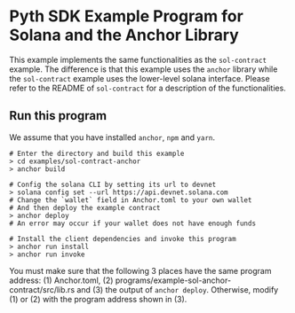 # Pyth SDK Example Program for Solana and the Anchor Library

This example implements the same functionalities as the `sol-contract` example.
The difference is that this example uses the `anchor` library while the `sol-contract` example uses the lower-level solana interface.
Please refer to the README of `sol-contract` for a description of the functionalities.

## Run this program
We assume that you have installed `anchor`, `npm` and `yarn`.

```shell
# Enter the directory and build this example
> cd examples/sol-contract-anchor
> anchor build

# Config the solana CLI by setting its url to devnet
> solana config set --url https://api.devnet.solana.com
# Change the `wallet` field in Anchor.toml to your own wallet
# And then deploy the example contract
> anchor deploy
# An error may occur if your wallet does not have enough funds

# Install the client dependencies and invoke this program
> anchor run install
> anchor run invoke
```

You must make sure that the following 3 places have the same program address: (1) Anchor.toml, (2) programs/example-sol-anchor-contract/src/lib.rs and (3) the output of `anchor deploy`.
Otherwise, modify (1) or (2) with the program address shown in (3).
